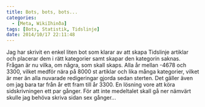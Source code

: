 ```yaml
---
title: Bots, bots, bots...
categories:
  - [Meta, WikiIhinða]
tags: [Bots, Statistik, Tidslinje]
date: 2014/10/17 22:11:48
---
```

Jag har skrivit en enkel liten bot som klarar av att skapa Tidslinje artiklar och placerar dem i rätt kategorier samt skapar den kategorin saknas. Frågan är nu vilka, om några, som skall skaps. Alla år mellan -4678 och 3300, vilket medför nära på 8000 st artiklar och lika många kategorier, vilket är mer än alla nuvarade redigeringar gjorda sedan sterten. Det gäller även om jag bara tar från år ett fram till år 3300. En lösning vore att köra sidskrivningen ett par gånger. För att inte medeltalet skall gå ner nämvärt skulle jag behöva skriva sidan sex gånger...

